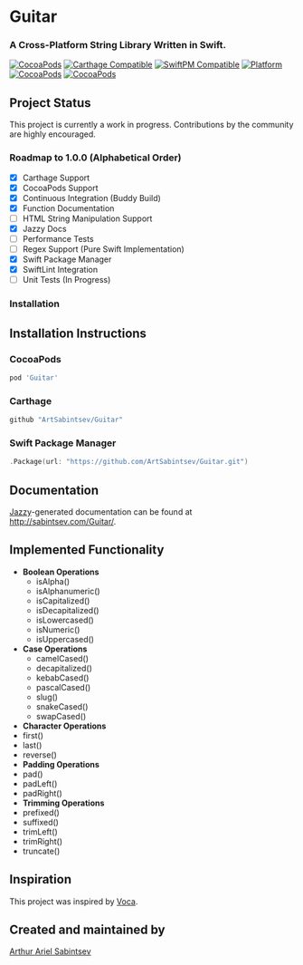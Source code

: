 # Guitar
### A Cross-Platform String Library Written in Swift.

[![CocoaPods](https://img.shields.io/cocoapods/v/Guitar.svg)](https://cocoapods.org/pods/Guitar)  [![Carthage Compatible](https://img.shields.io/badge/Carthage-compatible-4BC51D.svg?style=flat)](https://github.com/Carthage/Carthage) [![SwiftPM Compatible](https://img.shields.io/badge/SwiftPM-Compatible-brightgreen.svg)](https://swift.org/package-manager/) [![Platform](https://img.shields.io/cocoapods/p/Alamofire.svg?style=flat)](http://cocoadocs.org/docsets/Guitar) [![CocoaPods](https://img.shields.io/cocoapods/dt/Guitarn.svg)](https://cocoapods.org/pods/Guitar) [![CocoaPods](https://img.shields.io/cocoapods/dm/Guitar.svg)](https://cocoapods.org/pods/Guitar)

## Project Status

This project is currently a work in progress. Contributions by the community are highly encouraged.

### Roadmap to 1.0.0 (Alphabetical Order)
- [x] Carthage Support
- [x] CocoaPods Support
- [x] Continuous Integration (Buddy Build)
- [x] Function Documentation
- [ ] HTML String Manipulation Support
- [x] Jazzy Docs
- [ ] Performance Tests
- [ ] Regex Support (Pure Swift Implementation)
- [x] Swift Package Manager
- [x] SwiftLint Integration
- [ ] Unit Tests (In Progress)

### Installation

## Installation Instructions

### CocoaPods
```ruby
pod 'Guitar'
```

### Carthage
``` swift
github "ArtSabintsev/Guitar"
```

### Swift Package Manager
```swift
.Package(url: "https://github.com/ArtSabintsev/Guitar.git")
```

## Documentation
[Jazzy](http://github.com/realm/jazzy/)-generated documentation can be found at http://sabintsev.com/Guitar/.

## Implemented Functionality
- **Boolean Operations**
  - isAlpha()
  - isAlphanumeric()
  - isCapitalized()
  - isDecapitalized()
  - isLowercased()
  - isNumeric()
  - isUppercased()
- **Case Operations**
  - camelCased()
  - decapitalized()
  - kebabCased()
  - pascalCased()
  - slug()
  - snakeCased()
  - swapCased()
- **Character Operations**
 - first()
 - last()
 - reverse()
- **Padding Operations**
 - pad()
 - padLeft()
 - padRight()
- **Trimming Operations**
 - prefixed()
 - suffixed()
 - trimLeft()
 - trimRight()
 - truncate()

## Inspiration
This project was inspired by [Voca](https://vocajs.com/).

## Created and maintained by
[Arthur Ariel Sabintsev](http://www.sabintsev.com/)

